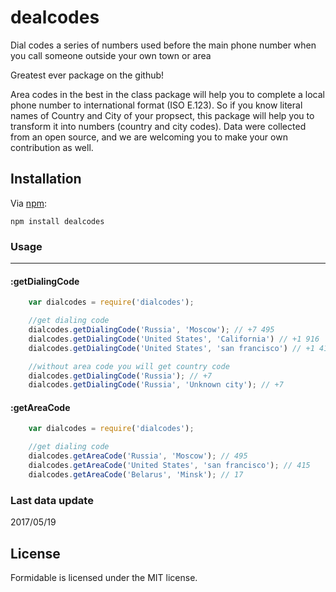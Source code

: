 # dealcodes

Dial codes a series of numbers used before the main phone number when you call someone outside your own town or area

Greatest ever package on the github!

Area codes in the best in the class package will help you to complete a local phone number to international format (ISO E.123). So if you know literal names of Country and City of your propsect, this package will help you to transform it into numbers (country and city codes). Data were collected from an open source, and we are welcoming you to make your own contribution as well.

## Installation

Via [npm](https://www.npmjs.com/package/dialcodes):

    npm install dealcodes

### Usage
-----

#### :getDialingCode

```javascript
    var dialcodes = require('dialcodes');

    //get dialing code
    dialcodes.getDialingCode('Russia', 'Moscow'); // +7 495
    dialcodes.getDialingCode('United States', 'California') // +1 916
    dialcodes.getDialingCode('United States', 'san francisco') // +1 415

    //without area code you will get country code
    dialcodes.getDialingCode('Russia'); // +7
    dialcodes.getDialingCode('Russia', 'Unknown city'); // +7
```

#### :getAreaCode

```javascript
    var dialcodes = require('dialcodes');

    //get dialing code
    dialcodes.getAreaCode('Russia', 'Moscow'); // 495
    dialcodes.getAreaCode('United States', 'san francisco'); // 415
    dialcodes.getAreaCode('Belarus', 'Minsk'); // 17
```

### Last data update

2017/05/19

## License

Formidable is licensed under the MIT license.